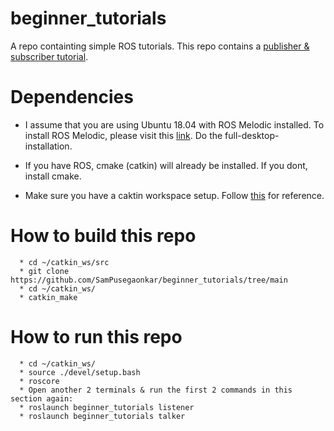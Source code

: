 # beginner_tutorials
A repo containting simple ROS tutorials. This repo contains a [publisher & subscriber tutorial](http://wiki.ros.org/ROS/Tutorials/WritingPublisherSubscriber%28c%2B%2B%29).

# Dependencies

  * I assume that you are using Ubuntu 18.04 with ROS Melodic installed. To install ROS Melodic, please visit this [link](
  http://wiki.ros.org/melodic/Installation/Ubuntu). Do the full-desktop-installation.

  * If you have ROS, cmake (catkin) will already be installed. If you dont, install cmake.

  * Make sure you have a caktin workspace setup. Follow [this](http://wiki.ros.org/catkin/Tutorials/create_a_workspace) for reference.

# How to build this repo
```
  * cd ~/catkin_ws/src
  * git clone https://github.com/SamPusegaonkar/beginner_tutorials/tree/main
  * cd ~/catkin_ws/
  * catkin_make
```
# How to run this repo
```
  * cd ~/catkin_ws/
  * source ./devel/setup.bash
  * roscore
  * Open another 2 terminals & run the first 2 commands in this section again:
  * roslaunch beginner_tutorials listener
  * roslaunch beginner_tutorials talker
```
